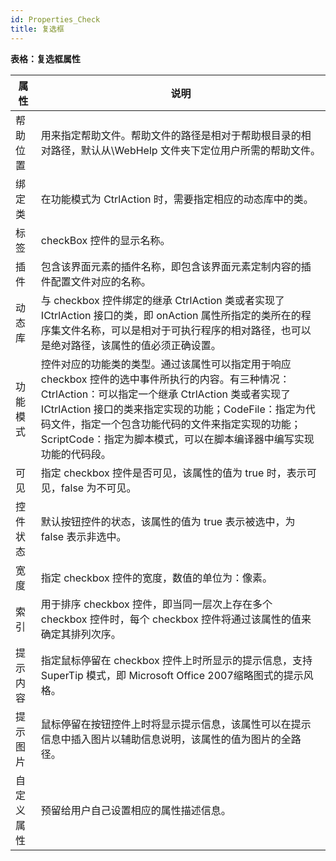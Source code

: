 ```yaml
---
id: Properties_Check
title: 复选框
---
```

**表格：复选框属性**

属性 | 说明  
---|---  
帮助位置 | 用来指定帮助文件。帮助文件的路径是相对于帮助根目录的相对路径，默认从\WebHelp 文件夹下定位用户所需的帮助文件。  
绑定类 | 在功能模式为 CtrlAction 时，需要指定相应的动态库中的类。  
标签 | checkBox 控件的显示名称。  
插件 | 包含该界面元素的插件名称，即包含该界面元素定制内容的插件配置文件对应的名称。  
动态库 | 与 checkbox 控件绑定的继承 CtrlAction 类或者实现了 ICtrlAction 接口的类，即 onAction 属性所指定的类所在的程序集文件名称，可以是相对于可执行程序的相对路径，也可以是绝对路径，该属性的值必须正确设置。  
功能模式 | 控件对应的功能类的类型。通过该属性可以指定用于响应 checkbox 控件的选中事件所执行的内容。有三种情况：CtrlAction：可以指定一个继承 CtrlAction 类或者实现了 ICtrlAction 接口的类来指定实现的功能；CodeFile：指定为代码文件，指定一个包含功能代码的文件来指定实现的功能；ScriptCode：指定为脚本模式，可以在脚本编译器中编写实现功能的代码段。  
可见 | 指定 checkbox 控件是否可见，该属性的值为 true 时，表示可见，false 为不可见。  
控件状态 | 默认按钮控件的状态，该属性的值为 true 表示被选中，为 false 表示非选中。  
宽度 | 指定 checkbox 控件的宽度，数值的单位为：像素。  
索引 | 用于排序 checkbox 控件，即当同一层次上存在多个 checkbox 控件时，每个 checkbox 控件将通过该属性的值来确定其排列次序。  
提示内容 | 指定鼠标停留在 checkbox 控件上时所显示的提示信息，支持 SuperTip 模式，即 Microsoft Office 2007缩略图式的提示风格。  
提示图片 | 鼠标停留在按钮控件上时将显示提示信息，该属性可以在提示信息中插入图片以辅助信息说明，该属性的值为图片的全路径。  
自定义属性 | 预留给用户自己设置相应的属性描述信息。  
  
